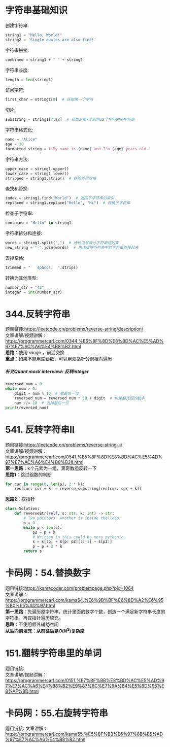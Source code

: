 # 字符串基础知识
创建字符串:
```python
string1 = "Hello, World!"
string2 = 'Single quotes are also fine!'
```
字符串拼接:   
```python
combined = string1 + " " + string2
```
字符串长度:   
```python
length = len(string1)
```
访问字符:
```python
first_char = string1[0]  # 获取第一个字符
```
切片:
```python
substring = string1[7:12]  # 获取从第7个到第12个字符的子字符串
```
字符串格式化:
```python
name = "Alice"
age = 30
formatted_string = f"My name is {name} and I'm {age} years old."
```
字符串方法:
```python
upper_case = string1.upper()
lower_case = string1.lower()
stripped = string1.strip()  # 移除首尾空格
```
查找和替换:
```python
index = string1.find("World")  # 返回子字符串的索引
replaced = string1.replace("Hello", "Hi")  # 替换子字符串
```
检查子字符串:
```python
contains = "Hello" in string1
```
字符串拆分和连接:
```python
words = string1.split(",")  # 通过逗号拆分字符串成列表
new_string = "-".join(words)  # 用连接符将列表中的字符串连接起来
```
去掉空格:
```python
trimmed = "   spaces   ".strip()
```
转换为其他类型:
```python
number_str = "42"
integer = int(number_str)
```


# 344.反转字符串
题目链接:https://leetcode.cn/problems/reverse-string/description/  
文章讲解/视频讲解：https://programmercarl.com/0344.%E5%8F%8D%E8%BD%AC%E5%AD%97%E7%AC%A6%E4%B8%B2.html   
**思路**：使用 $range$ ，前后交换  
**重点**：如果不能用库函数，可以用双指针分别相向遍历  
##### 补充Quant mock interview: 反转integer  
```Python
reversed_num = 0
while num > 0:
    digit = num % 10  # 取最后一位
    reversed_num = reversed_num * 10 + digit  # 构建翻转后的数字
    num //= 10  # 去掉最后一位
print(reversed_num)
```

#  541. 反转字符串II
题目链接:https://leetcode.cn/problems/reverse-string-ii/  
文章讲解/视频讲解：https://programmercarl.com/0541.%E5%8F%8D%E8%BD%AC%E5%AD%97%E7%AC%A6%E4%B8%B2II.html  
**第一思路**：k个元素为一组，第奇数组反转一下  
**思路1**：跳过组数的判断  
```Python
for cur in range(0, len(s), 2 * k):
    res[cur: cur + k] = reverse_substring(res[cur: cur + k])
```
**思路2**：双指针  
```Python
class Solution:
    def reverseStr(self, s: str, k: int) -> str:
        # Two pointers. Another is inside the loop.
        p = 0
        while p < len(s):
            p2 = p + k
            # Written in this could be more pythonic.
            s = s[:p] + s[p: p2][::-1] + s[p2:]
            p = p + 2 * k
        return s
```

# 卡码网：54.替换数字 
题目链接:https://kamacoder.com/problempage.php?pid=1064  
文章讲解：https://programmercarl.com/kama54.%E6%9B%BF%E6%8D%A2%E6%95%B0%E5%AD%97.html  
**第一思路**：先遍历原字符串，统计里面的数字个数，创造一个满足新字符串长度的字符串。再双指针遍历填充。  
**思路**：不使用额外辅助空间  
**从后向前填充：从前往后是$O(N^2)$复杂度**  



# 151.翻转字符串里的单词
题目链接:  
文章讲解/视频讲解：https://programmercarl.com/0151.%E7%BF%BB%E8%BD%AC%E5%AD%97%E7%AC%A6%E4%B8%B2%E9%87%8C%E7%9A%84%E5%8D%95%E8%AF%8D.html  

# 卡码网：55.右旋转字符串 
题目链接:
文章讲解：https://programmercarl.com/kama55.%E5%8F%B3%E6%97%8B%E5%AD%97%E7%AC%A6%E4%B8%B2.html

